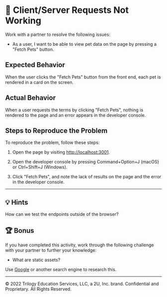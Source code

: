 # 🐛 Client/Server Requests Not Working

Work with a partner to resolve the following issues:

* As a user, I want to be able to view pet data on the page by pressing a "Fetch Pets" button.

## Expected Behavior

When the user clicks the "Fetch Pets" button from the front end, each pet is rendered in a card on the screen.

## Actual Behavior

When a user requests the terms by clicking "Fetch Pets", nothing is rendered to the page and an error appears in the developer console.

## Steps to Reproduce the Problem

To reproduce the problem, follow these steps:

1. Open the page by visiting [http://localhost:3001](http://localhost:3001).

2. Open the developer console by pressing Command+Option+J (macOS) or Ctrl+Shift+J (Windows).

3. Click "Fetch Pets", and note the lack of results on the page and the error in the developer console.

---

## 💡 Hints

How can we test the endpoints outside of the browser?

## 🏆 Bonus

If you have completed this activity, work through the following challenge with your partner to further your knowledge:

* What are static assets?

Use [Google](https://www.google.com) or another search engine to research this.

---
© 2022 Trilogy Education Services, LLC, a 2U, Inc. brand. Confidential and Proprietary. All Rights Reserved.
